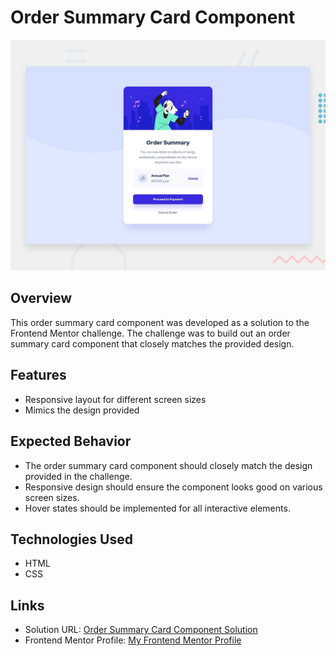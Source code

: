 # Order Summary Card Component

![Design preview for the Order summary card coding challenge](./design/desktop-preview.jpg)

## Overview

This order summary card component was developed as a solution to the Frontend Mentor challenge. The challenge was to build out an order summary card component that closely matches the provided design.

## Features

- Responsive layout for different screen sizes
- Mimics the design provided

## Expected Behavior

- The order summary card component should closely match the design provided in the challenge.
- Responsive design should ensure the component looks good on various screen sizes.
- Hover states should be implemented for all interactive elements.

## Technologies Used

- HTML
- CSS

## Links

- Solution URL: [Order Summary Card Component Solution](https://matbac85.github.io/order-summary-component/)
- Frontend Mentor Profile: [My Frontend Mentor Profile](https://www.frontendmentor.io/profile/matbac85)
